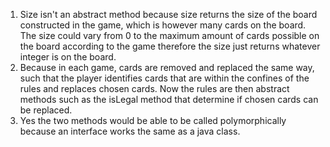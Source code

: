 1. Size isn't an abstract method because size returns the size of the board constructed in the game, which is however many cards on the board. The size could vary from 0 to the maximum amount of cards possible on the board according to the game therefore the size just returns whatever integer is on the board.
2. Because in each game, cards are removed and replaced the same way, such that the player identifies cards that are within the confines of the rules and replaces chosen cards. Now the rules are then abstract methods such as the isLegal method that determine if chosen cards can be replaced.
3. Yes the two methods would be able to be called polymorphically because an interface works the same as a java class. 